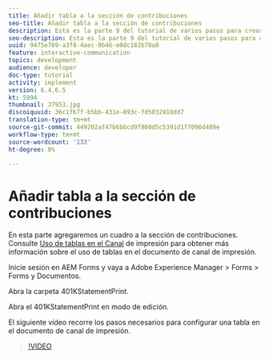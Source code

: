```yaml
---
title: Añadir tabla a la sección de contribuciones
seo-title: Añadir tabla a la sección de contribuciones
description: Esta es la parte 9 del tutorial de varios pasos para crear su primer documento de comunicación interactivo.En esta parte, agregaremos una tabla a la sección de contribuciones.
seo-description: Esta es la parte 9 del tutorial de varios pasos para crear su primer documento de comunicación interactivo.En esta parte, agregaremos una tabla a la sección de contribuciones.
uuid: 9475e769-a3f8-4aec-9b46-e0dc182b78a0
feature: interactive-communication
topics: development
audience: developer
doc-type: tutorial
activity: implement
version: 6.4,6.5
kt: 5994
thumbnail: 37953.jpg
discoiquuid: 36c1f67f-b5bb-431e-893c-fd5032918dd7
translation-type: tm+mt
source-git-commit: 449202af47b6bbcd9f860d5c5391d1f7096d489e
workflow-type: tm+mt
source-wordcount: '133'
ht-degree: 0%

---
```



# Añadir tabla a la sección de contribuciones

En esta parte agregaremos un cuadro a la sección de contribuciones.
Consulte [Uso de tablas en el Canal](/help/forms/interactive-communications/table-in-print-channel-documents-video-use.md) de impresión para obtener más información sobre el uso de tablas en el documento de canal de impresión.

Inicie sesión en AEM Forms y vaya a Adobe Experience Manager > Forms > Forms y Documentos.

Abra la carpeta 401KStatementPrint.

Abra el 401KStatementPrint en modo de edición.

El siguiente vídeo recorre los pasos necesarios para configurar una tabla en el documento de canal de impresión.

>[!VIDEO](https://video.tv.adobe.com/v/22387t1?quality=9&learn=on)

